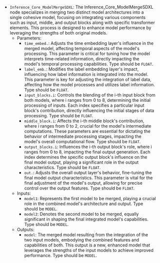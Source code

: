 - `Inference_Core_ModelMergeSDXL`: The Inference_Core_ModelMergeSDXL node specializes in merging two distinct model architectures into a single cohesive model, focusing on integrating various components such as input, middle, and output blocks along with specific transformer elements. This process is designed to enhance model performance by leveraging the strengths of both original models.
    - Parameters:
        - `time_embed.`: Adjusts the time embedding layer's influence in the merged model, affecting temporal aspects of the model's processing. This parameter is critical for tuning how the model interprets time-related information, directly impacting the model's temporal processing capabilities. Type should be `FLOAT`.
        - `label_emb.`: Modifies the label embedding layer's impact, influencing how label information is integrated into the model. This parameter is key for adjusting the integration of label data, affecting how the model processes and utilizes label information. Type should be `FLOAT`.
        - `input_blocks.i`: Controls the blending of the i-th input block from both models, where i ranges from 0 to 8, determining the initial processing of inputs. Each index specifies a particular input block's contribution, directly influencing the initial stages of data processing. Type should be `FLOAT`.
        - `middle_block.i`: Affects the i-th middle block's contribution, where i ranges from 0 to 2, crucial for the model's intermediate computations. These parameters are essential for dictating the behavior of intermediate processing stages, impacting the model's overall computational flow. Type should be `FLOAT`.
        - `output_blocks.i`: Influences the i-th output block's role, where i ranges from 0 to 8, impacting the final output generation. Each index determines the specific output block's influence on the final model output, playing a significant role in the output characteristics. Type should be `FLOAT`.
        - `out.`: Adjusts the overall output layer's behavior, fine-tuning the final model output characteristics. This parameter is vital for the final adjustment of the model's output, allowing for precise control over the output features. Type should be `FLOAT`.
    - Inputs:
        - `model1`: Represents the first model to be merged, playing a crucial role in the combined model's architecture and output. Type should be `MODEL`.
        - `model2`: Denotes the second model to be merged, equally significant in shaping the final integrated model's capabilities. Type should be `MODEL`.
    - Outputs:
        - `model`: The merged model resulting from the integration of the two input models, embodying the combined features and capabilities of both. This output is a new, enhanced model that leverages the strengths of the input models to achieve improved performance. Type should be `MODEL`.
